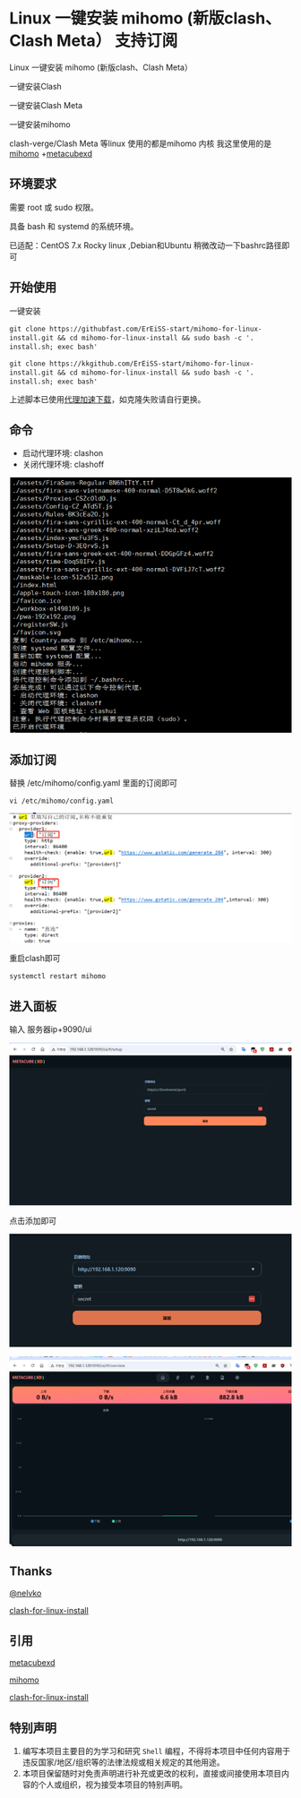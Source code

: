 # Linux 一键安装 mihomo (新版clash、Clash Meta） 支持订阅

Linux 一键安装 mihomo (新版clash、Clash Meta）

一键安装Clash

一键安装Clash Meta

一键安装mihomo

clash-verge/Clash Meta 等linux 使用的都是mihomo 内核  我这里使用的是[mihomo](https://github.com/MetaCubeX/mihomo/releases) +[metacubexd](https://github.com/MetaCubeX/metacubexd/releases)

## 环境要求

需要 root 或 sudo 权限。

具备 bash 和 systemd 的系统环境。

已适配：CentOS 7.x Rocky linux ,Debian和Ubuntu 稍微改动一下bashrc路径即可

## 开始使用

一键安装 

```
git clone https://githubfast.com/ErEiSS-start/mihomo-for-linux-install.git && cd mihomo-for-linux-install && sudo bash -c '. install.sh; exec bash' 
```

```
git clone https://kkgithub.com/ErEiSS-start/mihomo-for-linux-install.git && cd mihomo-for-linux-install && sudo bash -c '. install.sh; exec bash'
```


上述脚本已使用[代理加速下载](https://githubfast.com)，如克隆失败请自行更换。

## 命令

- 启动代理环境: clashon
- 关闭代理环境: clashoff

![image-20250115151459940](./assets/image-20250115151459940.png)

## 添加订阅

替换 /etc/mihomo/config.yaml 里面的订阅即可

```
vi /etc/mihomo/config.yaml
```

![image-20250115151658538](./assets/image-20250115151658538.png)

重启clash即可

```
systemctl restart mihomo
```

## 进入面板

输入 服务器ip+9090/ui 

![image-20250115152153456](./assets/image-20250115152153456.png)

点击添加即可

![image-20250115152213490](./assets/image-20250115152213490.png)



![image-20250115152238071](./assets/image-20250115152238071.png)

## Thanks

[@nelvko](https://github.com/nelvko)

[clash-for-linux-install](https://github.com/nelvko/clash-for-linux-install)

## 引用

[metacubexd](https://github.com/MetaCubeX/metacubexd/releases)

[mihomo](https://github.com/MetaCubeX/mihomo/releases)

[clash-for-linux-install](https://github.com/nelvko/clash-for-linux-install)

## 特别声明

1. 编写本项目主要目的为学习和研究 `Shell` 编程，不得将本项目中任何内容用于违反国家/地区/组织等的法律法规或相关规定的其他用途。
2. 本项目保留随时对免责声明进行补充或更改的权利，直接或间接使用本项目内容的个人或组织，视为接受本项目的特别声明。
